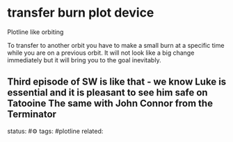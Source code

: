 # transfer burn plot device

Plotline like orbiting

To transfer to another orbit you have to make a small burn at a specific time while you are on a previous orbit. It will not look like a big change immediately but it will bring you to the goal inevitably.

Third episode of SW is like that - we know Luke is essential and it is pleasant to see him safe on Tatooine
The same with John Connor from the Terminator
---
status: #⚙️ 
tags: #plotline 
related: 